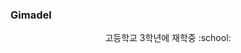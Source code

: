 ### Gimadel


<div align="center" font-weight: bold>
고등학교 3학년에 재학중 :school:
</div>


<!--
**kimtaewoogimadel/kimtaewoogimadel** is a ✨ _special_ ✨ repository because its `README.md` (this file) appears on your GitHub profile.



